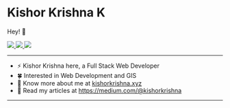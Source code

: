 # Kishor Krishna K

Hey! :wave:

<p>
  <a href="https://twitter.com/kishorkrishnaa">
    <img src="https://img.shields.io/badge/-@kishorkrishnaa-1ca0f1?style=flat-square&labelColor=1ca0f1&logo=twitter&logoColor=white&link=https://twitter.com/kishorkrishnaa">
   </a>

  <a href="https://www.linkedin.com/in/kishorkrishnak/">
    <img src="https://img.shields.io/badge/-kishorkrishnak-blue?style=flat-square&logo=Linkedin&logoColor=white&link=https://www.linkedin.com/in/kishorkrishnak/">
  </a>
   <a href="mailto:kishorkrishnak2004@gmail.com">
    <img src="https://img.shields.io/badge/-kishorkrishnak2004@gmail.com-c14438?style=flat-square&logo=Gmail&logoColor=white&link=mailto:kishorkrishnak2004@gmail.com">
   </a>
</p>
    
-------
-  ⚡ Kishor Krishna here, a Full Stack Web Developer
-  🍀 Interested in Web Development and GIS
-  🍎 Know more about me at [kishorkrishna.xyz](https://kishorkrishna.xyz)
-  🍿 Read my articles at https://medium.com/@kishorkrishna
-------







